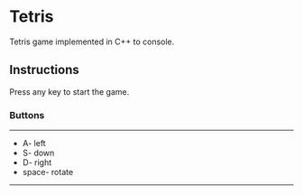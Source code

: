 # Tetris
Tetris game implemented in C++ to console.

## Instructions
 Press any key to start the game.
 ### Buttons
 ---
 * A- left
 * S- down
 * D- right
 * space- rotate
 ---